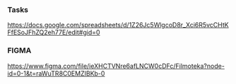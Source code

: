 ### Tasks

https://docs.google.com/spreadsheets/d/1Z26Jc5WlgcoD8r_Xci6R5vcCHtKFfESoJFhZQ2eh77E/edit#gid=0

### FIGMA

https://www.figma.com/file/ieXHCTVNre6afLNCW0cDFc/Filmoteka?node-id=0-1&t=raWuTR8C0EMZIBKb-0
